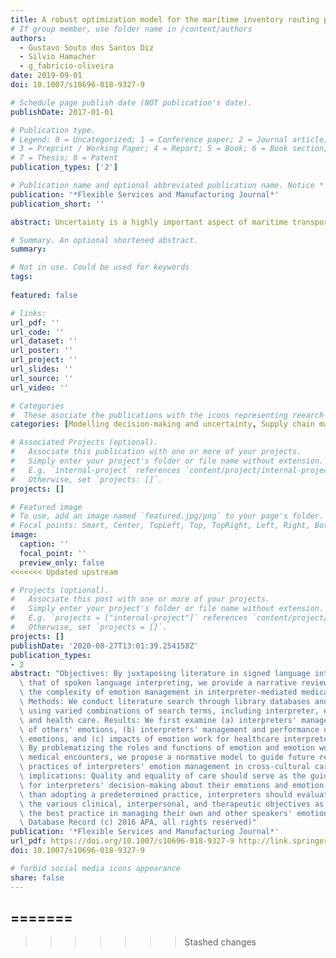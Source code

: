 ```yaml
---
title: A robust optimization model for the maritime inventory routing problem
# If group member, use folder name in /content/authors
authors:
  - Gustavo Souto dos Santos Diz
  - Silvio Hamacher
  - g_fabricio-oliveira
date: 2019-09-01
doi: 10.1007/s10696-018-9327-9

# Schedule page publish date (NOT publication's date).
publishDate: 2017-01-01

# Publication type.
# Legend: 0 = Uncategorized; 1 = Conference paper; 2 = Journal article;
# 3 = Preprint / Working Paper; 4 = Report; 5 = Book; 6 = Book section;
# 7 = Thesis; 8 = Patent
publication_types: ['2']

# Publication name and optional abbreviated publication name. Notice * * on title. # Publication name and optional abbreviated publication name. Quote marks needed for Markdown typesetting
publication: '*Flexible Services and Manufacturing Journal*'
publication_short: ''

abstract: Uncertainty is a highly important aspect of maritime transportation. Unforeseen occurrences related to environmental conditions, poor weather, vessel reliability, or port congestion are frequent and have a non-negligible impact on the total time required for vessels to perform (un)loading operations at ports. We study a special case of maritime transportation named the maritime inventory routing (MIR) problem, in which one must determine the routings of vessels while keeping the inventory levels at ports within the operational limits. In this paper, we propose a robust optimization approach that considers the uncertainty in the total time spent by vessels at the ports. This approach allows the trade-off between the risk of infeasibility (i.e., violating inventory limits at ports) and the increase in operational costs due to the protection against uncertainty events to be assessed. To test the proposed methodology, we used a real-world instance based on the MIR problem faced by a Brazilian petroleum company. In this problem, violating the inventory limits at ports causes considerable financial losses due to consequent interruptions in crude oil production. Our approach supports the decision maker to devise more robust plans in which the risk of violating inventory limits is acceptable. In other words, despite the increase in the operational costs associated with more robust solutions, the approach enables the decision maker to avoid much larger potential costs. For the problem considered, we observed that the probability of infeasibility of the proposed solution may be reduced from 87% to 2%, depending on the level of robustness adopted by the decision maker. However, this increased protection causes an increase of up to 13% in the overall costs.

# Summary. An optional shortened abstract.
summary: 

# Not in use. Could be used for keywords 
tags:
  
featured: false

# links:
url_pdf: ''
url_code: ''
url_dataset: ''
url_poster: ''
url_project: ''
url_slides: ''
url_source: ''
url_video: ''

# Categories
#  These asociate the publications with the icons representing reearch topics and application areas
categories: [Modelling decision-making and uncertainty, Supply chain management]

# Associated Projects (optional).
#   Associate this publication with one or more of your projects.
#   Simply enter your project's folder or file name without extension.
#   E.g. `internal-project` references `content/project/internal-project/index.md`.
#   Otherwise, set `projects: []`.
projects: []

# Featured image
# To use, add an image named `featured.jpg/png` to your page's folder.
# Focal points: Smart, Center, TopLeft, Top, TopRight, Left, Right, BottomLeft, Bottom, BottomRight.
image:
  caption: ''
  focal_point: ''
  preview_only: false
<<<<<<< Updated upstream

# Projects (optional).
#   Associate this post with one or more of your projects.
#   Simply enter your project's folder or file name without extension.
#   E.g. `projects = ["internal-project"]` references `content/project/deep-learning/index.md`.
#   Otherwise, set `projects = []`.
projects: []
publishDate: '2020-08-27T13:01:39.254158Z'
publication_types:
- 2
abstract: "Objectives: By juxtaposing literature in signed language interpreting with\
  \ that of spoken language interpreting, we provide a narrative review to explore\
  \ the complexity of emotion management in interpreter-mediated medical encounters.\
  \ Methods: We conduct literature search through library databases and Google Scholar\
  \ using varied combinations of search terms, including interpreter, emotion, culture,\
  \ and health care. Results: We first examine (a) interpreters' management and performance\
  \ of others' emotions, (b) interpreters' management and performance of their own\
  \ emotions, and (c) impacts of emotion work for healthcare interpreters. Conclusion:\
  \ By problematizing the roles and functions of emotion and emotion work in interpreter-mediated\
  \ medical encounters, we propose a normative model to guide future research and\
  \ practices of interpreters' emotion management in cross-cultural care. Practice\
  \ implications: Quality and equality of care should serve as the guiding principle\
  \ for interpreters' decision-making about their emotions and emotion work. Rather\
  \ than adopting a predetermined practice, interpreters should evaluate and prioritize\
  \ the various clinical, interpersonal, and therapeutic objectives as they consider\
  \ the best practice in managing their own and other speakers' emotions. (PsycINFO\
  \ Database Record (c) 2016 APA, all rights reserved)"
publication: '*Flexible Services and Manufacturing Journal*'
url_pdf: https://doi.org/10.1007/s10696-018-9327-9 http://link.springer.com/10.1007/s10696-018-9327-9
doi: 10.1007/s10696-018-9327-9

# forbid social media icons appearance
share: false
---
```

=======
---
>>>>>>> Stashed changes
